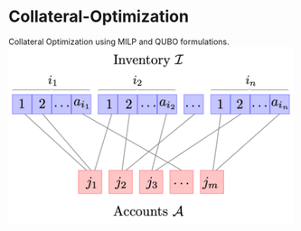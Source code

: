 # Collateral-Optimization
Collateral Optimization using MILP and QUBO formulations. 
![](bipartite.png)
